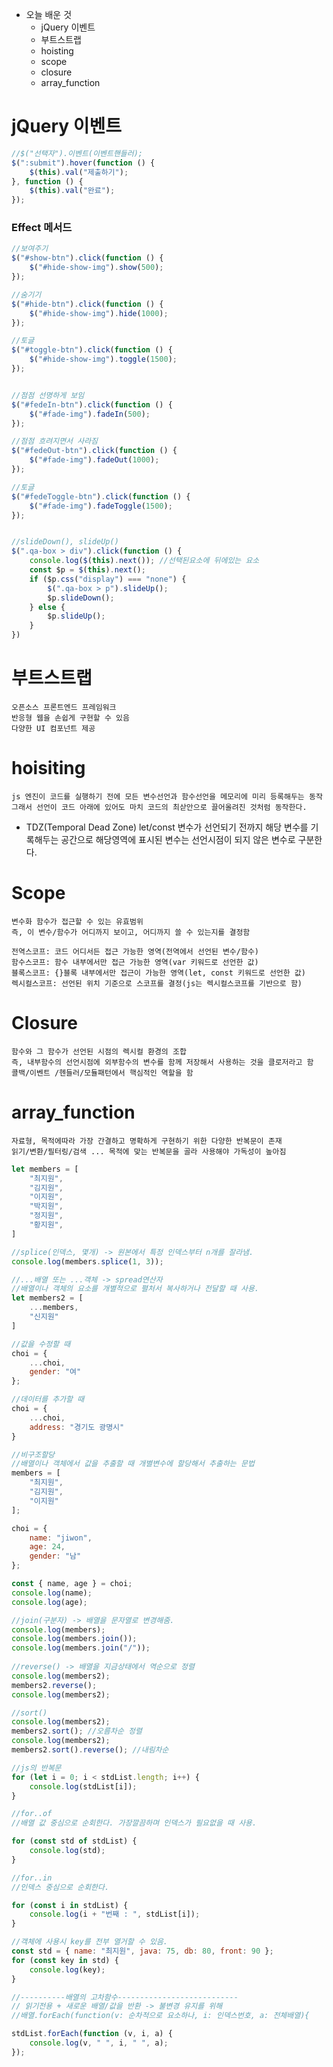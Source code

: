 - 오늘 배운 것
	- jQuery 이벤트
	- 부트스트랩
	- hoisting
	- scope
	- closure
	- array_function
# jQuery 이벤트
```js
//$("선택자").이벤트(이벤트핸들러);
$(":submit").hover(function () {
	$(this).val("제출하기");
}, function () {
	$(this).val("완료");
});
```
### Effect 메서드
``` js
//보여주기
$("#show-btn").click(function () {
	$("#hide-show-img").show(500);
});

//숨기기
$("#hide-btn").click(function () {
	$("#hide-show-img").hide(1000);
});

//토글 
$("#toggle-btn").click(function () {
	$("#hide-show-img").toggle(1500);
});


//점점 선명하게 보임
$("#fedeIn-btn").click(function () {
	$("#fade-img").fadeIn(500);
});

//점점 흐려지면서 사라짐
$("#fedeOut-btn").click(function () {
	$("#fade-img").fadeOut(1000);
}); 

//토글
$("#fedeToggle-btn").click(function () {
	$("#fade-img").fadeToggle(1500);
});


//slideDown(), slideUp()
$(".qa-box > div").click(function () {
	console.log($(this).next()); //선택된요소에 뒤에있는 요소
	const $p = $(this).next();
	if ($p.css("display") === "none") {
		$(".qa-box > p").slideUp();
		$p.slideDown();
	} else {
		$p.slideUp();
	}
})
```
# 부트스트랩

	오픈소스 프론트엔드 프레임워크
	반응형 웹을 손쉽게 구현할 수 있음
	다양한 UI 컴포넌트 제공
# hoisiting
	js 엔진이 코드를 실행하기 전에 모든 변수선언과 함수선언을 메모리에 미리 등록해두는 동작
	그래서 선언이 코드 아래에 있어도 마치 코드의 최삳안으로 끌어올려진 것처럼 동작한다.
- TDZ(Temporal Dead Zone)
	let/const 변수가 선언되기 전까지 해당 변수를 기록해두는 공간으로 해당영역에 표시된 변수는 선언시점이 되지 않은 변수로 구분한다.
# Scope
	변수화 함수가 접근할 수 있는 유효범위
	즉, 이 변수/함수가 어디까지 보이고, 어디까지 쓸 수 있는지를 결정함
	
	전역스코프: 코드 어디서든 접근 가능한 영역(전역에서 선언된 변수/함수)
	함수스코프: 함수 내부에서만 접근 가능한 영역(var 키워드로 선언한 값)
	블록스코프: {}블록 내부에서만 접근이 가능한 영역(let, const 키워드로 선언한 값)
	렉시컬스코프: 선언된 위치 기준으로 스코프를 결정(js는 렉시컬스코프를 기반으로 함)
# Closure
	함수와 그 함수가 선언된 시점의 렉시컬 환경의 조합
	즉, 내부함수의 선언시점에 외부함수의 변수를 함께 저장해서 사용하는 것을 클로저라고 함
	콜백/이벤트 /헨들러/모듈패턴에서 핵심적인 역할을 함
	
# array_function
	자료형, 목적에따라 가장 간결하고 명확하게 구현하기 위한 다양한 반복문이 존재
	읽기/변환/필터링/검색 ... 목적에 맞는 반복문을 골라 사용해야 가독성이 높아짐
``` js
let members = [
	"최지원",
	"김지원",
	"이지원",
	"박지원",
	"정지원",
	"황지원",
]

//splice(인덱스, 몇개) -> 원본에서 특정 인덱스부터 n개를 잘라냄.
console.log(members.splice(1, 3));

//...배열 또는 ...객체 -> spread연산자
//배열이나 객체의 요소를 개별적으로 펼처서 복사하거나 전달할 때 사용.
let members2 = [
	...members,
	"신지원"
]

//값을 수정할 때
choi = {
	...choi,
	gender: "여"
};

//데이터를 추가할 때
choi = {
	...choi,
	address: "경기도 광명시"
}

//비구조할당
//배열이나 객체에서 값을 추출할 때 개별변수에 할당해서 추출하는 문법
members = [
	"최지원",
	"김지원",
	"이지원"
];

choi = {
	name: "jiwon",
	age: 24,
	gender: "남"
}; 

const { name, age } = choi;
console.log(name);
console.log(age);

//join(구분자) -> 배열을 문자열로 변경해줌.
console.log(members);
console.log(members.join());
console.log(members.join("/"));
  
//reverse() -> 배열을 지금상태에서 역순으로 정렬
console.log(members2);
members2.reverse();
console.log(members2);

//sort()
console.log(members2);
members2.sort(); //오름차순 정렬
console.log(members2);
members2.sort().reverse(); //내림차순

//js의 반복문
for (let i = 0; i < stdList.length; i++) {
	console.log(stdList[i]);
}

//for..of
//배열 값 중심으로 순회한다. 가장깔끔하며 인덱스가 필요없을 때 사용.

for (const std of stdList) {
	console.log(std);
}

//for..in
//인덱스 중심으로 순회한다.

for (const i in stdList) {
	console.log(i + "번째 : ", stdList[i]);
}

//객체에 사용시 key를 전부 열거할 수 있음.
const std = { name: "최지원", java: 75, db: 80, front: 90 };
for (const key in std) {
	console.log(key);
}

//----------배열의 고차함수---------------------------
// 읽기전용 + 새로운 배열/값을 반환 -> 불변경 유지를 위해
//배열.forEach(function(v: 순차적으로 요소하나, i: 인덱스번호, a: 전체배열){

stdList.forEach(function (v, i, a) {
	console.log(v, " ", i, " ", a);
});
```